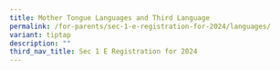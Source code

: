```yaml
---
title: Mother Tongue Languages and Third Language
permalink: /for-parents/sec-1-e-registration-for-2024/languages/
variant: tiptap
description: ""
third_nav_title: Sec 1 E Registration for 2024
---
```

